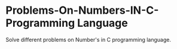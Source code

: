 # Problems-On-Numbers-IN-C-Programming Language
Solve different problems on Number's in C programming language.
